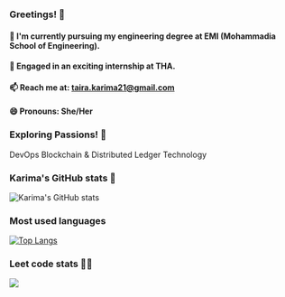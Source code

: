 ### Greetings! 🍉

#### 🔭 I'm currently pursuing my engineering degree at EMI (Mohammadia School of Engineering).
#### 🚀 Engaged in an exciting internship at THA.
#### 📫 Reach me at: taira.karima21@gmail.com
#### 😄 Pronouns: She/Her

### Exploring Passions! 🌟
DevOps
Blockchain & Distributed Ledger Technology

### Karima's GitHub stats 👾
![Karima's GitHub stats](https://github-readme-stats.vercel.app/api?username=TKarima22&show_icons=true&theme=dracula)

### Most used languages 
[![Top Langs](https://github-readme-stats.vercel.app/api/top-langs/?username=TKarima22&layout=donut)](https://github.com/anuraghazra/github-readme-stats)

### Leet code stats 👩‍💻 
![](https://leetcard.jacoblin.cool/TKarima22?ext=heatmap)



